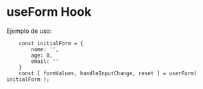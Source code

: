 # useForm Hook

Ejemplo de uso:

```
    const initialForm = {
        name: '',
        age: 0,
        email: ''
    }
    const [ formValues, handleInputChange, reset ] = userForm( initialForm );
```